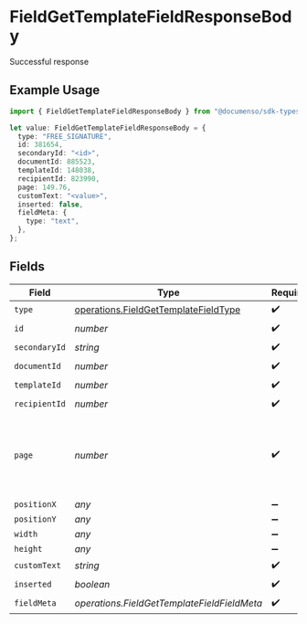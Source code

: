 # FieldGetTemplateFieldResponseBody

Successful response

## Example Usage

```typescript
import { FieldGetTemplateFieldResponseBody } from "@documenso/sdk-typescript/models/operations";

let value: FieldGetTemplateFieldResponseBody = {
  type: "FREE_SIGNATURE",
  id: 381654,
  secondaryId: "<id>",
  documentId: 885523,
  templateId: 148038,
  recipientId: 823990,
  page: 149.76,
  customText: "<value>",
  inserted: false,
  fieldMeta: {
    type: "text",
  },
};
```

## Fields

| Field                                                                                        | Type                                                                                         | Required                                                                                     | Description                                                                                  |
| -------------------------------------------------------------------------------------------- | -------------------------------------------------------------------------------------------- | -------------------------------------------------------------------------------------------- | -------------------------------------------------------------------------------------------- |
| `type`                                                                                       | [operations.FieldGetTemplateFieldType](../../models/operations/fieldgettemplatefieldtype.md) | :heavy_check_mark:                                                                           | N/A                                                                                          |
| `id`                                                                                         | *number*                                                                                     | :heavy_check_mark:                                                                           | N/A                                                                                          |
| `secondaryId`                                                                                | *string*                                                                                     | :heavy_check_mark:                                                                           | N/A                                                                                          |
| `documentId`                                                                                 | *number*                                                                                     | :heavy_check_mark:                                                                           | N/A                                                                                          |
| `templateId`                                                                                 | *number*                                                                                     | :heavy_check_mark:                                                                           | N/A                                                                                          |
| `recipientId`                                                                                | *number*                                                                                     | :heavy_check_mark:                                                                           | N/A                                                                                          |
| `page`                                                                                       | *number*                                                                                     | :heavy_check_mark:                                                                           | The page number of the field on the document. Starts from 1.                                 |
| `positionX`                                                                                  | *any*                                                                                        | :heavy_minus_sign:                                                                           | N/A                                                                                          |
| `positionY`                                                                                  | *any*                                                                                        | :heavy_minus_sign:                                                                           | N/A                                                                                          |
| `width`                                                                                      | *any*                                                                                        | :heavy_minus_sign:                                                                           | N/A                                                                                          |
| `height`                                                                                     | *any*                                                                                        | :heavy_minus_sign:                                                                           | N/A                                                                                          |
| `customText`                                                                                 | *string*                                                                                     | :heavy_check_mark:                                                                           | N/A                                                                                          |
| `inserted`                                                                                   | *boolean*                                                                                    | :heavy_check_mark:                                                                           | N/A                                                                                          |
| `fieldMeta`                                                                                  | *operations.FieldGetTemplateFieldFieldMeta*                                                  | :heavy_check_mark:                                                                           | N/A                                                                                          |